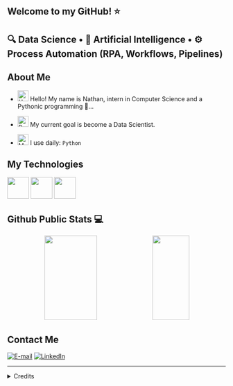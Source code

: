 <h2> Welcome to my GitHub! ⭐</h2>
<h2>🔍 Data Science • 🤖 Artificial Intelligence • ⚙️ Process Automation (RPA, Workflows, Pipelines)
</h2>

## About Me

- <img src="https://raw.githubusercontent.com/Tarikul-Islam-Anik/Animated-Fluent-Emojis/master/Emojis/Hand%20gestures/Hand%20with%20Fingers%20Splayed%20Light%20Skin%20Tone.png" alt="Hand with Fingers Splayed Light Skin Tone" width="25" height="25" /> Hello! My name is Nathan, intern in Computer Science and a Pythonic programming 🐍... <br />

- <img src="https://raw.githubusercontent.com/Tarikul-Islam-Anik/Animated-Fluent-Emojis/master/Emojis/Hand%20gestures/Brain.png" alt="Brain" width="25" height="25" /> My current goal is become a Data Scientist. <br />

- <img src="https://raw.githubusercontent.com/Tarikul-Islam-Anik/Animated-Fluent-Emojis/master/Emojis/People%20with%20professions/Man%20Technologist%20Light%20Skin%20Tone.png" alt="Man Technologist Light Skin Tone" width="25" height="25" /> I use daily: `Python` <br />

## My Technologies

<p align="left">
<img src="https://cdn.jsdelivr.net/gh/devicons/devicon@latest/icons/python/python-original-wordmark.svg" width="50px"/>
<img src="https://cdn.jsdelivr.net/gh/devicons/devicon@latest/icons/azuresqldatabase/azuresqldatabase-original.svg" width="50px"/>
<img src="https://cdn.jsdelivr.net/gh/devicons/devicon@latest/icons/django/django-plain.svg" width="50px"/>
</p>

## Github Public Stats 💻

<div align="center">
<div align="center">  
  
  <img width="49%" height="195px" src="https://github-readme-stats.vercel.app/api?username=Locatelli10&show_icons=true&count_private=true&title_color=80F7D4&icon_color=9d00ff&text_color=c9d1d9&bg_color=0d1117&border_color=fff0" /> 
  
  <img width="41%" height="195px" src="https://github-readme-stats.vercel.app/api/top-langs/?username=Locatelli10&layout=compact&title_color=80F7D4&text_color=fff&bg_color=0d1117&border_color=fff0" />
  
</div>
</div>

## Contact Me

<div align="left">
<p>
<a href="mailto:nathan.locatelli10@gmail.com">
<img src="https://img.shields.io/badge/-email-020114?style=for-the-badge&amp;logo=microsoft-outlook&amp;logoColor=6ED2B6&amp;color:FFF" alt="E-mail"></a>
<a href="https://www.linkedin.com/in/nathan-leal-locatelli-416049173/"><img src="https://img.shields.io/badge/-LinkedIn-020114?style=for-the-badge&amp;logo=linkedin&amp;logoColor=6ED2B6&amp;color:FFF" alt="LinkedIn"></a>
</p>
</div>

------------------------------
<details align="left">
  <summary>Credits</summary> 
  - GitHub Stats by <a href="https://github.com/anuraghazra/github-readme-stats">anuraghazra</a>
  <br>
</details>


<!--
**Locatelli10/Locatelli10** is a ✨ _special_ ✨ repository because its `README.md` (this file) appears on your GitHub profile.

Here are some ideas to get you started:


💬

🎯
👋
- 🔭 I’m currently working on ...
- 🌱 I’m currently learning ...
- 👯 I’m looking to collaborate on ...
- 🤔 I’m looking for help with ...
- 💬 Ask me about ...
- 📫 How to reach me: ...
- 😄 Pronouns: ...
- ⚡ Fun fact: ...
-->
